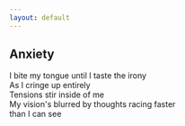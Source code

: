 ```yaml
---
layout: default
---
```


## Anxiety

I bite my tongue until I taste the irony<br/>
As I cringe up entirely<br/>
Tensions stir inside of me<br/>
My vision's blurred by thoughts racing faster<br/>
than I can see<br/>
